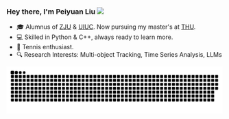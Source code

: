 <!--### Hi there 👋-->

<!--
**Hank0626/Hank0626** is a ✨ _special_ ✨ repository because its `README.md` (this file) appears on your GitHub profile.

Here are some ideas to get you started:

- 🔭 I’m currently working on ...
- 🌱 I’m currently learning ...
- 👯 I’m looking to collaborate on ...
- 🤔 I’m looking for help with ...
- 💬 Ask me about ...
- 📫 How to reach me: ...
- 😄 Pronouns: ...
- ⚡ Fun fact: ...
-->

### Hey there, I'm Peiyuan Liu <a href="https://www.gautamkrishnar.com/"><img src="https://media.giphy.com/media/hvRJCLFzcasrR4ia7z/giphy.gif" width="25px"></a>
- 🎓 Alumnus of [ZJU](https://www.zju.edu.cn) & [UIUC](https://illinois.edu/). Now pursuing my master's at [THU](https://www.tsinghua.edu.cn).
- 💻 Skilled in Python & C++, always ready to learn more.
- 🎾 Tennis enthusiast.
- 🔍 Research Interests: Multi-object Tracking, Time Series Analysis, LLMs
<!-- - 🚀 Current intern at [OneFlow](https://github.com/Oneflow-Inc), embracing the future of AI. -->


<!-- ![Peiyuan Liu's GitHub stats](https://github-readme-stats.vercel.app/api?username=HANK0626&show_icons=true&theme=tokyonight&count_private=true) -->

<!-- ![](https://komarev.com/ghpvc/?username=Hank0626&style=plastic&color=blue) -->

![](https://github.com/Hank0626/Hank0626/blob/main/assets/github-contribution-grid-snake-dark.svg)
